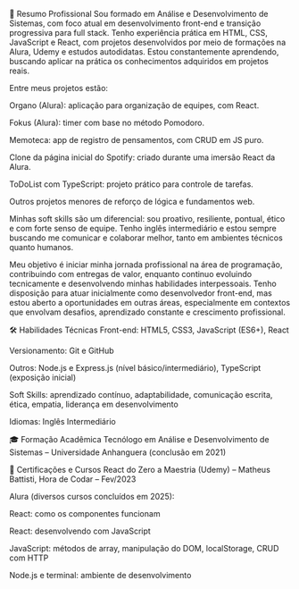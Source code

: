 💼 Resumo Profissional
Sou formado em Análise e Desenvolvimento de Sistemas, com foco atual em desenvolvimento front-end e transição progressiva para full stack. Tenho experiência prática em HTML, CSS, JavaScript e React, com projetos desenvolvidos por meio de formações na Alura, Udemy e estudos autodidatas. Estou constantemente aprendendo, buscando aplicar na prática os conhecimentos adquiridos em projetos reais.

Entre meus projetos estão:

Organo (Alura): aplicação para organização de equipes, com React.

Fokus (Alura): timer com base no método Pomodoro.

Memoteca: app de registro de pensamentos, com CRUD em JS puro.

Clone da página inicial do Spotify: criado durante uma imersão React da Alura.

ToDoList com TypeScript: projeto prático para controle de tarefas.

Outros projetos menores de reforço de lógica e fundamentos web.

Minhas soft skills são um diferencial: sou proativo, resiliente, pontual, ético e com forte senso de equipe. Tenho inglês intermediário e estou sempre buscando me comunicar e colaborar melhor, tanto em ambientes técnicos quanto humanos.

Meu objetivo é iniciar minha jornada profissional na área de programação, contribuindo com entregas de valor, enquanto continuo evoluindo tecnicamente e desenvolvendo minhas habilidades interpessoais. Tenho disposição para atuar inicialmente como desenvolvedor front-end, mas estou aberto a oportunidades em outras áreas, especialmente em contextos que envolvam desafios, aprendizado constante e crescimento profissional.

🛠️ Habilidades Técnicas
Front-end: HTML5, CSS3, JavaScript (ES6+), React

Versionamento: Git e GitHub

Outros: Node.js e Express.js (nível básico/intermediário), TypeScript (exposição inicial)

Soft Skills: aprendizado contínuo, adaptabilidade, comunicação escrita, ética, empatia, liderança em desenvolvimento

Idiomas: Inglês Intermediário

🎓 Formação Acadêmica
Tecnólogo em Análise e Desenvolvimento de Sistemas – Universidade Anhanguera (conclusão em 2021)

📜 Certificações e Cursos
React do Zero a Maestria (Udemy) – Matheus Battisti, Hora de Codar – Fev/2023

Alura (diversos cursos concluídos em 2025):

React: como os componentes funcionam

React: desenvolvendo com JavaScript

JavaScript: métodos de array, manipulação do DOM, localStorage, CRUD com HTTP

Node.js e terminal: ambiente de desenvolvimento
